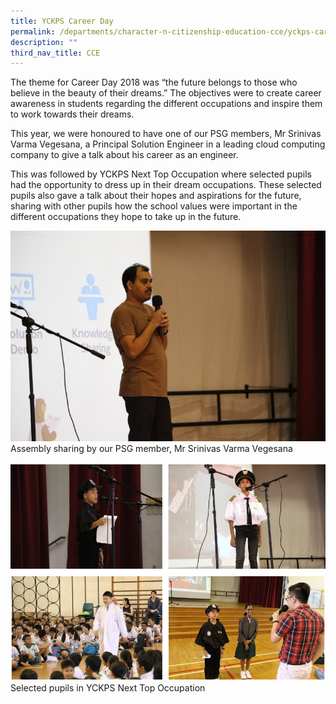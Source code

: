 ```yaml
---
title: YCKPS Career Day
permalink: /departments/character-n-citizenship-education-cce/yckps-career-day/
description: ""
third_nav_title: CCE
---
```

The theme for Career Day 2018 was “the future belongs to those who believe in the beauty of their dreams.” The objectives were to create career awareness in students regarding the different occupations and inspire them to work towards their dreams.  
  
This year, we were honoured to have one of our PSG members, Mr Srinivas Varma Vegesana, a Principal Solution Engineer in a leading cloud computing company to give a talk about his career as an engineer.  
  
This was followed by YCKPS Next Top Occupation where selected pupils had the opportunity to dress up in their dream occupations. These selected pupils also gave a talk about their hopes and aspirations for the future, sharing with other pupils how the school values were important in the different occupations they hope to take up in the future.

![Assembly sharing by our PSG member, Mr Srinivas Varma Vegesana](/images/career%20day%202018%201.jpg)
Assembly sharing by our PSG member, Mr Srinivas Varma Vegesana

![Selected pupils in YCKPS Next Top Occupation](/images/career%20day%202018%202.png)
Selected pupils in YCKPS Next Top Occupation